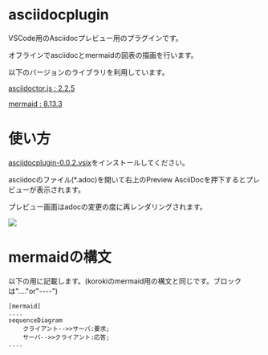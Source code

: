 # asciidocplugin

VSCode用のAsciidocプレビュー用のプラグインです。

オフラインでasciidocとmermaidの図表の描画を行います。

以下のバージョンのライブラリを利用しています。

[asciidoctor.js : 2.2.5](https://github.com/asciidoctor/asciidoctor.js/)

[mermaid : 8.13.3](https://github.com/mermaid-js/mermaid)

# 使い方

[asciidocplugin-0.0.2.vsix](https://github.com/bluexe203/asciidocplugin/releases/download/ver0.0.2/asciidocplugin-0.0.2.vsix)をインストールしてください。

asciidocのファイル(*.adoc)を開いて右上のPreview AsciiDocを押下するとプレビューが表示されます。

プレビュー画面はadocの変更の度に再レンダリングされます。

![](https://user-images.githubusercontent.com/87966746/138047517-e4614222-46b2-441d-9013-12af3fdbdc3f.png)

# mermaidの構文

以下の用に記載します。(korokiのmermaid用の構文と同じです。ブロックは"...."or"----")

```
[mermaid]
....
sequenceDiagram
	クライアント-->>サーバ:要求;
    サーバ-->>クライアント:応答;
....
```

